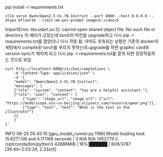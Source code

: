 pip install -r requirements.txt

```
vllm serve Qwen/Qwen2.5-VL-7B-Instruct --port 8000 --host 0.0.0.0 --dtype bfloat16 --limit-mm-per-prompt image=5,video=5
```

ImportError: libcudart.so.12: cannot open shared object file: No such file or directory 의 에러가 났었는데 torch의 버전을 upgrade하고 다시 pip -r requirements.txt를 깔았더니 다시 작동 됨. 아마도 추측되는 상황은 기존의 docker의 세팅에서 compile된 torch를 부르지 못하는데 upgrade를 하면 graphic card와 version sync가 깨지게 되고 다시 pip -r requiremnets.txt를 깔게 되면 정장작동하는 것으로 보임

```
curl http://localhost:8000/v1/chat/completions \
    -H "Content-Type: application/json" \
    -d '{
    "model": "Qwen/Qwen2.5-VL-7B-Instruct",
    "messages": [
    {"role": "system", "content": "You are a helpful assistant."},
    {"role": "user", "content": [
        {"type": "image_url", "image_url": {"url": "https://modelscope.oss-cn-beijing.aliyuncs.com/resource/qwen.png"}},
        {"type": "text", "text": "What is the text in the illustrate?"}
    ]}
    ]
}'
```

INFO 08-25 05:45:10 [gpu_model_runner.py:1186] Model loading took 15.6271 GB and 4.171168 seconds
|    3   N/A  N/A   1452779      C   /opt/conda/bin/python3                    42886MiB |
 16%|██████                                | 608/3787 [36:44<2:03:24,  2.33s/it]